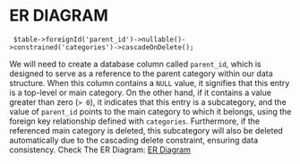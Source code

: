 # ER DIAGRAM

     $table->foreignId('parent_id')->nullable()->constrained('categories')->cascadeOnDelete();

We will need to create a database column called `parent_id`, which is designed to serve as a reference to the parent category within our data structure. When this column contains a `NULL` value, it signifies that this entry is a top-level or main category. On the other hand, if it contains a value greater than zero (`> 0`), it indicates that this entry is a subcategory, and the value of `parent_id` points to the main category to which it belongs, using the foreign key relationship defined with `categories`. Furthermore, if the referenced main category is deleted, this subcategory will also be deleted automatically due to the cascading delete constraint, ensuring data consistency.
Check The ER Diagram:
[ER Diagram
](https://github.com/Medsek233/Buckhill-SE-Task/blob/main/SQL%20Queries%20and%20Helpers/1-1.%20ER%20DIAGRAM/ER%20Diagram.jpg)
